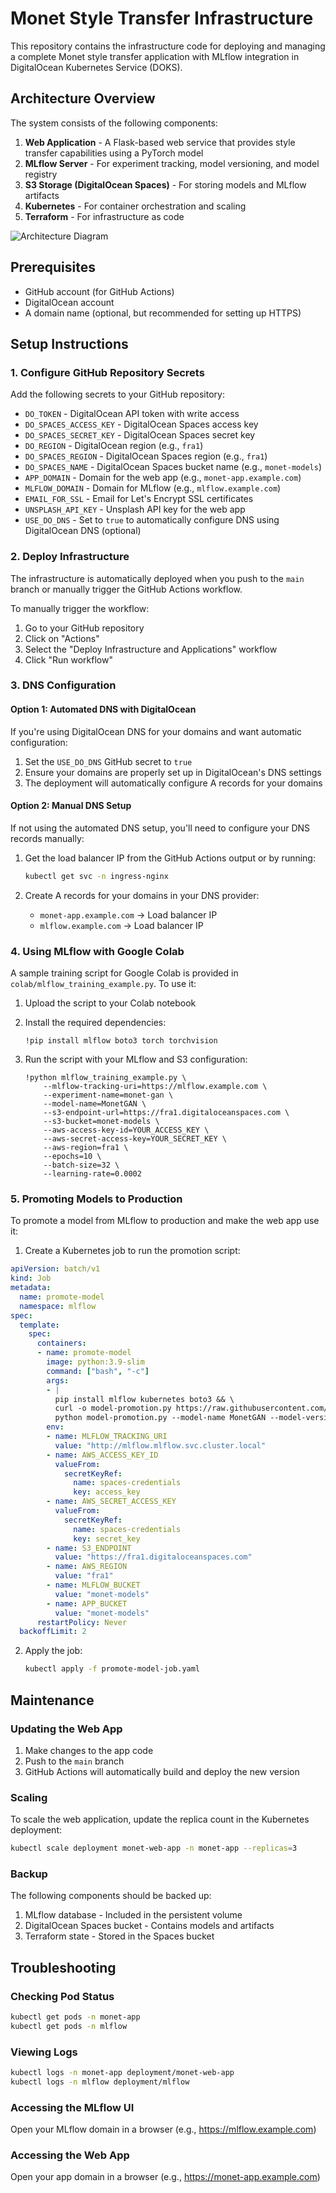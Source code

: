 # Monet Style Transfer Infrastructure

This repository contains the infrastructure code for deploying and managing a complete Monet style transfer application with MLflow integration in DigitalOcean Kubernetes Service (DOKS).

## Architecture Overview

The system consists of the following components:

1. **Web Application** - A Flask-based web service that provides style transfer capabilities using a PyTorch model
2. **MLflow Server** - For experiment tracking, model versioning, and model registry
3. **S3 Storage (DigitalOcean Spaces)** - For storing models and MLflow artifacts
4. **Kubernetes** - For container orchestration and scaling
5. **Terraform** - For infrastructure as code

![Architecture Diagram](repo/architecture.png)

## Prerequisites

- GitHub account (for GitHub Actions)
- DigitalOcean account
- A domain name (optional, but recommended for setting up HTTPS)

## Setup Instructions

### 1. Configure GitHub Repository Secrets

Add the following secrets to your GitHub repository:

- `DO_TOKEN` - DigitalOcean API token with write access
- `DO_SPACES_ACCESS_KEY` - DigitalOcean Spaces access key
- `DO_SPACES_SECRET_KEY` - DigitalOcean Spaces secret key
- `DO_REGION` - DigitalOcean region (e.g., `fra1`)
- `DO_SPACES_REGION` - DigitalOcean Spaces region (e.g., `fra1`)
- `DO_SPACES_NAME` - DigitalOcean Spaces bucket name (e.g., `monet-models`)
- `APP_DOMAIN` - Domain for the web app (e.g., `monet-app.example.com`)
- `MLFLOW_DOMAIN` - Domain for MLflow (e.g., `mlflow.example.com`)
- `EMAIL_FOR_SSL` - Email for Let's Encrypt SSL certificates
- `UNSPLASH_API_KEY` - Unsplash API key for the web app
- `USE_DO_DNS` - Set to `true` to automatically configure DNS using DigitalOcean DNS (optional)

### 2. Deploy Infrastructure

The infrastructure is automatically deployed when you push to the `main` branch or manually trigger the GitHub Actions workflow.

To manually trigger the workflow:
1. Go to your GitHub repository
2. Click on "Actions"
3. Select the "Deploy Infrastructure and Applications" workflow
4. Click "Run workflow"

### 3. DNS Configuration

#### Option 1: Automated DNS with DigitalOcean

If you're using DigitalOcean DNS for your domains and want automatic configuration:

1. Set the `USE_DO_DNS` GitHub secret to `true`
2. Ensure your domains are properly set up in DigitalOcean's DNS settings
3. The deployment will automatically configure A records for your domains

#### Option 2: Manual DNS Setup

If not using the automated DNS setup, you'll need to configure your DNS records manually:

1. Get the load balancer IP from the GitHub Actions output or by running:
   ```bash
   kubectl get svc -n ingress-nginx
   ```

2. Create A records for your domains in your DNS provider:
   - `monet-app.example.com` → Load balancer IP
   - `mlflow.example.com` → Load balancer IP

### 4. Using MLflow with Google Colab

A sample training script for Google Colab is provided in `colab/mlflow_training_example.py`. To use it:

1. Upload the script to your Colab notebook
2. Install the required dependencies:
   ```
   !pip install mlflow boto3 torch torchvision
   ```

3. Run the script with your MLflow and S3 configuration:
   ```
   !python mlflow_training_example.py \
       --mlflow-tracking-uri=https://mlflow.example.com \
       --experiment-name=monet-gan \
       --model-name=MonetGAN \
       --s3-endpoint-url=https://fra1.digitaloceanspaces.com \
       --s3-bucket=monet-models \
       --aws-access-key-id=YOUR_ACCESS_KEY \
       --aws-secret-access-key=YOUR_SECRET_KEY \
       --aws-region=fra1 \
       --epochs=10 \
       --batch-size=32 \
       --learning-rate=0.0002
   ```

### 5. Promoting Models to Production

To promote a model from MLflow to production and make the web app use it:

1. Create a Kubernetes job to run the promotion script:

```yaml
apiVersion: batch/v1
kind: Job
metadata:
  name: promote-model
  namespace: mlflow
spec:
  template:
    spec:
      containers:
      - name: promote-model
        image: python:3.9-slim
        command: ["bash", "-c"]
        args:
        - |
          pip install mlflow kubernetes boto3 && \
          curl -o model-promotion.py https://raw.githubusercontent.com/YOUR_USERNAME/monet/main/kubernetes/mlflow/model-promotion.py && \
          python model-promotion.py --model-name MonetGAN --model-version 1
        env:
        - name: MLFLOW_TRACKING_URI
          value: "http://mlflow.mlflow.svc.cluster.local"
        - name: AWS_ACCESS_KEY_ID
          valueFrom:
            secretKeyRef:
              name: spaces-credentials
              key: access_key
        - name: AWS_SECRET_ACCESS_KEY
          valueFrom:
            secretKeyRef:
              name: spaces-credentials
              key: secret_key
        - name: S3_ENDPOINT
          value: "https://fra1.digitaloceanspaces.com"
        - name: AWS_REGION
          value: "fra1"
        - name: MLFLOW_BUCKET
          value: "monet-models"
        - name: APP_BUCKET
          value: "monet-models"
      restartPolicy: Never
  backoffLimit: 2
```

2. Apply the job:
   ```bash
   kubectl apply -f promote-model-job.yaml
   ```

## Maintenance

### Updating the Web App

1. Make changes to the app code
2. Push to the `main` branch
3. GitHub Actions will automatically build and deploy the new version

### Scaling

To scale the web application, update the replica count in the Kubernetes deployment:

```bash
kubectl scale deployment monet-web-app -n monet-app --replicas=3
```

### Backup

The following components should be backed up:

1. MLflow database - Included in the persistent volume
2. DigitalOcean Spaces bucket - Contains models and artifacts
3. Terraform state - Stored in the Spaces bucket

## Troubleshooting

### Checking Pod Status

```bash
kubectl get pods -n monet-app
kubectl get pods -n mlflow
```

### Viewing Logs

```bash
kubectl logs -n monet-app deployment/monet-web-app
kubectl logs -n mlflow deployment/mlflow
```

### Accessing the MLflow UI

Open your MLflow domain in a browser (e.g., https://mlflow.example.com)

### Accessing the Web App

Open your app domain in a browser (e.g., https://monet-app.example.com) 